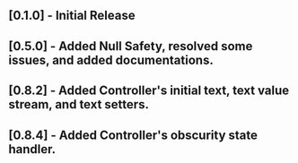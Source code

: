 ## [0.1.0] - Initial Release

## [0.5.0] - Added Null Safety, resolved some issues, and added documentations.

## [0.8.2] - Added Controller's initial text, text value stream, and text setters.

## [0.8.4] - Added Controller's obscurity state handler.

